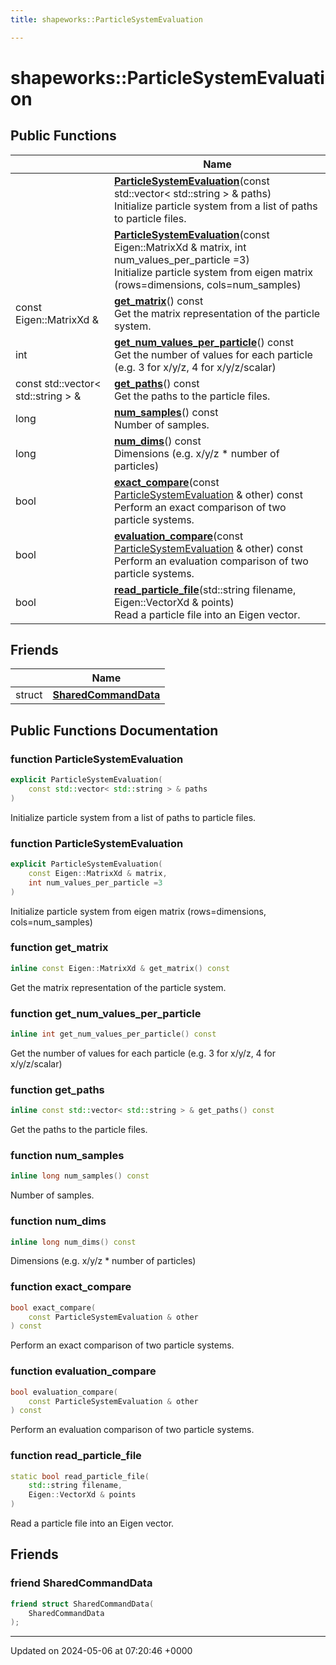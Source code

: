 ```yaml
---
title: shapeworks::ParticleSystemEvaluation

---
```


# shapeworks::ParticleSystemEvaluation





## Public Functions

|                | Name           |
| -------------- | -------------- |
| | **[ParticleSystemEvaluation](../Classes/classshapeworks_1_1ParticleSystemEvaluation.md#function-particlesystemevaluation)**(const std::vector< std::string > & paths)<br>Initialize particle system from a list of paths to particle files.  |
| | **[ParticleSystemEvaluation](../Classes/classshapeworks_1_1ParticleSystemEvaluation.md#function-particlesystemevaluation)**(const Eigen::MatrixXd & matrix, int num_values_per_particle =3)<br>Initialize particle system from eigen matrix (rows=dimensions, cols=num_samples)  |
| const Eigen::MatrixXd & | **[get_matrix](../Classes/classshapeworks_1_1ParticleSystemEvaluation.md#function-get-matrix)**() const<br>Get the matrix representation of the particle system.  |
| int | **[get_num_values_per_particle](../Classes/classshapeworks_1_1ParticleSystemEvaluation.md#function-get-num-values-per-particle)**() const<br>Get the number of values for each particle (e.g. 3 for x/y/z, 4 for x/y/z/scalar)  |
| const std::vector< std::string > & | **[get_paths](../Classes/classshapeworks_1_1ParticleSystemEvaluation.md#function-get-paths)**() const<br>Get the paths to the particle files.  |
| long | **[num_samples](../Classes/classshapeworks_1_1ParticleSystemEvaluation.md#function-num-samples)**() const<br>Number of samples.  |
| long | **[num_dims](../Classes/classshapeworks_1_1ParticleSystemEvaluation.md#function-num-dims)**() const<br>Dimensions (e.g. x/y/z * number of particles)  |
| bool | **[exact_compare](../Classes/classshapeworks_1_1ParticleSystemEvaluation.md#function-exact-compare)**(const [ParticleSystemEvaluation](../Classes/classshapeworks_1_1ParticleSystemEvaluation.md) & other) const<br>Perform an exact comparison of two particle systems.  |
| bool | **[evaluation_compare](../Classes/classshapeworks_1_1ParticleSystemEvaluation.md#function-evaluation-compare)**(const [ParticleSystemEvaluation](../Classes/classshapeworks_1_1ParticleSystemEvaluation.md) & other) const<br>Perform an evaluation comparison of two particle systems.  |
| bool | **[read_particle_file](../Classes/classshapeworks_1_1ParticleSystemEvaluation.md#function-read-particle-file)**(std::string filename, Eigen::VectorXd & points)<br>Read a particle file into an Eigen vector.  |

## Friends

|                | Name           |
| -------------- | -------------- |
| struct | **[SharedCommandData](../Classes/classshapeworks_1_1ParticleSystemEvaluation.md#friend-sharedcommanddata)**  |

## Public Functions Documentation

### function ParticleSystemEvaluation

```cpp
explicit ParticleSystemEvaluation(
    const std::vector< std::string > & paths
)
```

Initialize particle system from a list of paths to particle files. 

### function ParticleSystemEvaluation

```cpp
explicit ParticleSystemEvaluation(
    const Eigen::MatrixXd & matrix,
    int num_values_per_particle =3
)
```

Initialize particle system from eigen matrix (rows=dimensions, cols=num_samples) 

### function get_matrix

```cpp
inline const Eigen::MatrixXd & get_matrix() const
```

Get the matrix representation of the particle system. 

### function get_num_values_per_particle

```cpp
inline int get_num_values_per_particle() const
```

Get the number of values for each particle (e.g. 3 for x/y/z, 4 for x/y/z/scalar) 

### function get_paths

```cpp
inline const std::vector< std::string > & get_paths() const
```

Get the paths to the particle files. 

### function num_samples

```cpp
inline long num_samples() const
```

Number of samples. 

### function num_dims

```cpp
inline long num_dims() const
```

Dimensions (e.g. x/y/z * number of particles) 

### function exact_compare

```cpp
bool exact_compare(
    const ParticleSystemEvaluation & other
) const
```

Perform an exact comparison of two particle systems. 

### function evaluation_compare

```cpp
bool evaluation_compare(
    const ParticleSystemEvaluation & other
) const
```

Perform an evaluation comparison of two particle systems. 

### function read_particle_file

```cpp
static bool read_particle_file(
    std::string filename,
    Eigen::VectorXd & points
)
```

Read a particle file into an Eigen vector. 

## Friends

### friend SharedCommandData

```cpp
friend struct SharedCommandData(
    SharedCommandData 
);
```


-------------------------------

Updated on 2024-05-06 at 07:20:46 +0000